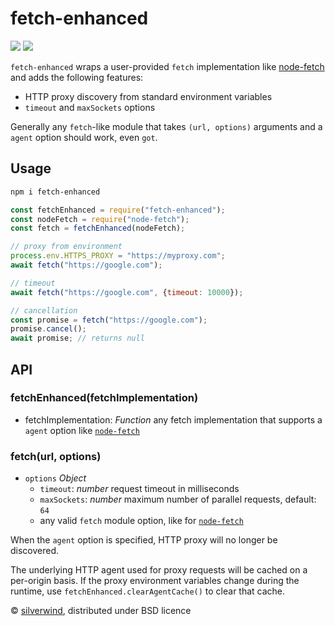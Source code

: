 # fetch-enhanced
[![](https://img.shields.io/npm/v/fetch-enhanced.svg?style=flat)](https://www.npmjs.org/package/fetch-enhanced) [![](https://img.shields.io/npm/dm/fetch-enhanced.svg)](https://www.npmjs.org/package/fetch-enhanced)

`fetch-enhanced` wraps a user-provided `fetch` implementation like [node-fetch](https://github.com/node-fetch/node-fetch) and adds the following features:

- HTTP proxy discovery from standard environment variables
- `timeout` and `maxSockets` options

Generally any `fetch`-like module that takes `(url, options)` arguments and a `agent` option should work, even `got`.

## Usage

```bash
npm i fetch-enhanced
```
```js
const fetchEnhanced = require("fetch-enhanced");
const nodeFetch = require("node-fetch");
const fetch = fetchEnhanced(nodeFetch);

// proxy from environment
process.env.HTTPS_PROXY = "https://myproxy.com";
await fetch("https://google.com");

// timeout
await fetch("https://google.com", {timeout: 10000});

// cancellation
const promise = fetch("https://google.com");
promise.cancel();
await promise; // returns null
```

## API
### fetchEnhanced(fetchImplementation)

- fetchImplementation: *Function* any fetch implementation that supports a `agent` option like [`node-fetch`](https://github.com/node-fetch/node-fetch)

### fetch(url, options)

- `options` *Object*
  - `timeout`: *number* request timeout in milliseconds
  - `maxSockets`: *number* maximum number of parallel requests, default: `64`
  - any valid `fetch` module option, like for [`node-fetch`](https://github.com/node-fetch/node-fetch#options)

When the `agent` option is specified, HTTP proxy will no longer be discovered.

The underlying HTTP agent used for proxy requests will be cached on a per-origin basis. If the proxy environment variables change during the runtime, use `fetchEnhanced.clearAgentCache()` to clear that cache.

© [silverwind](https://github.com/silverwind), distributed under BSD licence
